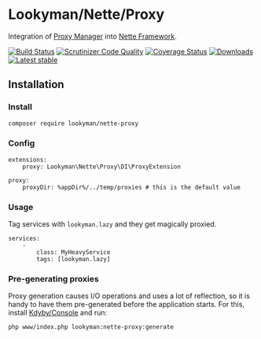 Lookyman/Nette/Proxy
====================

Integration of [Proxy Manager](https://ocramius.github.io/ProxyManager) into [Nette Framework](https://nette.org).

[![Build Status](https://travis-ci.org/lookyman/nette-proxy.svg?branch=master)](https://travis-ci.org/lookyman/nette-proxy)
[![Scrutinizer Code Quality](https://scrutinizer-ci.com/g/lookyman/nette-proxy/badges/quality-score.png?b=master)](https://scrutinizer-ci.com/g/lookyman/nette-proxy/?branch=master)
[![Coverage Status](https://coveralls.io/repos/github/lookyman/nette-proxy/badge.svg?branch=master)](https://coveralls.io/github/lookyman/nette-proxy?branch=master)
[![Downloads](https://img.shields.io/packagist/dt/lookyman/nette-proxy.svg)](https://packagist.org/packages/lookyman/nette-proxy)
[![Latest stable](https://img.shields.io/packagist/v/lookyman/nette-proxy.svg)](https://packagist.org/packages/lookyman/nette-proxy)


Installation
------------

### Install

```sh
composer require lookyman/nette-proxy
```

### Config

```neon
extensions: 
	proxy: Lookyman\Nette\Proxy\DI\ProxyExtension
	
proxy:
	proxyDir: %appDir%/../temp/proxies # this is the default value
```

### Usage

Tag services with `lookyman.lazy` and they get magically proxied.

```neon
services: 
	-
		class: MyHeavyService
		tags: [lookyman.lazy]
```

### Pre-generating proxies

Proxy generation causes I/O operations and uses a lot of reflection, so it is handy to have them pre-generated before the application starts. For this, install [Kdyby/Console](https://github.com/kdyby/console) and run:

```sh
php www/index.php lookyman:nette-proxy:generate
```
